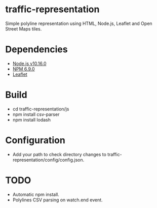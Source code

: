 # traffic-representation
Simple polyline representation using HTML, Node.js, Leaflet and Open Street Maps tiles.

# Dependencies
  - [Node.js v10.16.0](https://nodejs.org/en/)
  - [NPM 6.9.0](https://www.npmjs.com/)
  - [Leaflet](https://leafletjs.com/)

# Build
  - cd traffic-representation/js
  - npm install csv-parser
  - npm install lodash

# Configuration
  - Add your path to check directory changes to traffic-representation/config/config.json.

# TODO
  - Automatic npm install.
  - Polylines CSV parsing on watch.end event.
